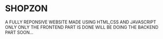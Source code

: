 # SHOPZON

A FULLY REPONSIVE WEBSITE MADE USING HTML,CSS AND JAVASCRIPT ONLY 
ONLY THE FRONTEND PART IS DONE WILL BE DOING THE BACKEND PART SOON...
